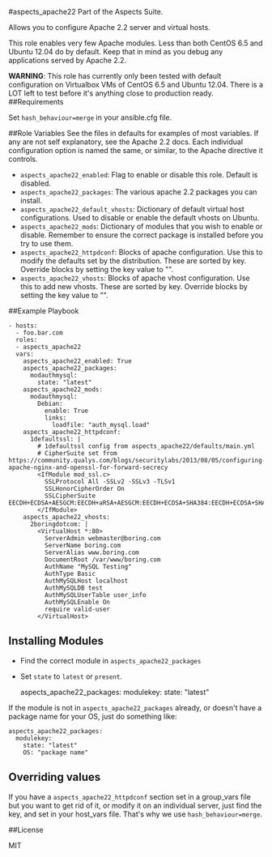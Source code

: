 #aspects_apache22
Part of the Aspects Suite.

Allows you to configure Apache 2.2 server and virtual hosts.

This role enables very few Apache modules. Less than both CentOS 6.5 and Ubuntu 12.04 do by default. Keep that in mind as you debug any applications served by Apache 2.2.

**WARNING**: This role has currently only been tested with default configuration on Virtualbox VMs of CentOS 6.5 and Ubuntu 12.04. There is a LOT left to test before it's anything close to production ready.
##Requirements

Set ```hash_behaviour=merge``` in your ansible.cfg file.

##Role Variables
See the files in defaults for examples of most variables. If any are not self explanatory, see the Apache 2.2 docs. Each individual configuration option is named the same, or similar, to the Apache directive it controls.

* ```aspects_apache22_enabled```: Flag to enable or disable this role. Default is disabled.
* ```aspects_apache22_packages```: The various apache 2.2 packages you can install.
* ```aspects_apache22_default_vhosts```: Dictionary of default virtual host configurations. Used to disable or enable the default vhosts on Ubuntu.
* ```aspects_apache22_mods```: Dictionary of modules that you wish to enable or disable. Remember to ensure the correct package is installed before you try to use them.
* ```aspects_apache22_httpdconf```: Blocks of apache configuration. Use this to modify the defaults set by the distribution. These are sorted by key. Override blocks by setting the key value to "".
* ```aspects_apache22_vhosts```: Blocks of apache vhost configuration. Use this to add new vhosts. These are sorted by key. Override blocks by setting the key value to "".

##Example Playbook

    - hosts:
      - foo.bar.com
      roles:
      - aspects_apache22
      vars:
        aspects_apache22_enabled: True
        aspects_apache22_packages:
          modauthmysql:
            state: "latest"
        aspects_apache22_mods:
          modauthmysql:
            Debian:
              enable: True
              links:
                loadfile: "auth_mysql.load"
        aspects_apache22_httpdconf:
          1defaultssl: |
            # 1defaultssl config from aspects_apache22/defaults/main.yml
            # CipherSuite set from https://community.qualys.com/blogs/securitylabs/2013/08/05/configuring-apache-nginx-and-openssl-for-forward-secrecy
            <IfModule mod_ssl.c>
              SSLProtocol All -SSLv2 -SSLv3 -TLSv1
              SSLHonorCipherOrder On
              SSLCipherSuite EECDH+ECDSA+AESGCM:EECDH+aRSA+AESGCM:EECDH+ECDSA+SHA384:EECDH+ECDSA+SHA256:EECDH+aRSA+SHA384:EECDH+aRSA+SHA256:EECDH+aRSA+RC4:EECDH:EDH+aRSA:RC4:!aNULL:!eNULL:!LOW:!3DES:!MD5:!EXP:!PSK:!SRP:!DSS:+RC4:RC4
            </IfModule>
        aspects_apache22_vhosts:
          2boringdotcom: |
            <VirtualHost *:80>
              ServerAdmin webmaster@boring.com
              ServerName boring.com
              ServerAlias www.boring.com
              DocumentRoot /var/www/boring.com
              AuthName "MySQL Testing"
              AuthType Basic
              AuthMySQLHost localhost
              AuthMySQLDB test
              AuthMySQLUserTable user_info
              AuthMySQLEnable On
              require valid-user
            </VirtualHost>

## Installing Modules
* Find the correct module in ```aspects_apache22_packages```
* Set ```state``` to ```latest``` or ```present```.

    aspects_apache22_packages:
      modulekey:
        state: "latest"
        
If the module is not in ```aspects_apache22_packages``` already, or doesn't have a package name for your OS, just do something like:

    aspects_apache22_packages:
      modulekey:
        state: "latest"
        OS: "package name"
        
## Overriding values
If you have a ```aspects_apache22_httpdconf``` section set in a group_vars file but you want to get rid of it, or modify it on an individual server, just find the key, and set in your host_vars file. That's why we use ```hash_behaviour=merge```.

##License

MIT